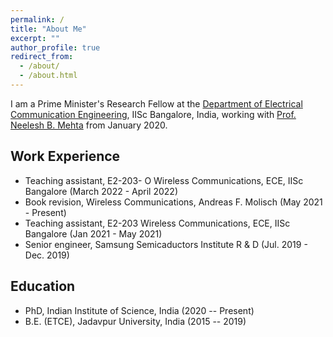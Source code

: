 ```yaml
---
permalink: /
title: "About Me"
excerpt: ""
author_profile: true
redirect_from: 
  - /about/
  - /about.html
---
```


I am a Prime Minister's Research Fellow at the [Department of Electrical Communication Engineering](https://ece.iisc.ac.in/), IISc Bangalore, India, working with [Prof. Neelesh B. Mehta](https://ece.iisc.ac.in/~nextgenwrl/Neelesh.html) from January 2020. 

Work Experience
----------
* Teaching assistant, E2-203- O Wireless Communications, ECE, IISc Bangalore (March 2022 - April 2022) 
* Book revision, Wireless Communications, Andreas F. Molisch (May 2021 - Present)
* Teaching assistant, E2-203 Wireless Communications, ECE, IISc Bangalore (Jan 2021 - May 2021)
* Senior engineer, Samsung Semicaductors Institute R & D (Jul. 2019 - Dec. 2019)

Education
---------
* PhD, Indian Institute of Science, India (2020 -- Present)
* B.E. (ETCE), Jadavpur University, India (2015 -- 2019)

